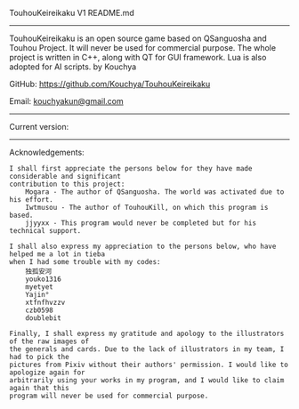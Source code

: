 TouhouKeireikaku V1    README.md

*************************************

TouhouKeireikaku is an open source game based on QSanguosha and Touhou Project. It will never be
used for commercial purpose.
The whole project is written in C++, along with QT for GUI framework. Lua is also adopted for AI
scripts.	by Kouchya

GitHub: https://github.com/Kouchya/TouhouKeireikaku

Email: kouchyakun@gmail.com

*************************************

Current version: 

*************************************

Acknowledgements:

	I shall first appreciate the persons below for they have made considerable and significant
	contribution to this project:
		Mogara - The author of QSanguosha. The world was activated due to his effort.
		Iwtmusou - The author of TouhouKill, on which this program is based.
		jjyyxx - This program would never be completed but for his technical support.

	I shall also express my appreciation to the persons below, who have helped me a lot in tieba
	when I had some trouble with my codes:
		独孤安河
		youko1316
		myetyet
		Yajin°
		xtfnfhvzzv
		czb0598
		doublebit

	Finally, I shall express my gratitude and apology to the illustrators of the raw images of
	the generals and cards. Due to the lack of illustrators in my team, I had to pick the
	pictures from Pixiv without their authors' permission. I would like to apologize again for
	arbitrarily using your works in my program, and I would like to claim again that this
	program will never be used for commercial purpose.



	